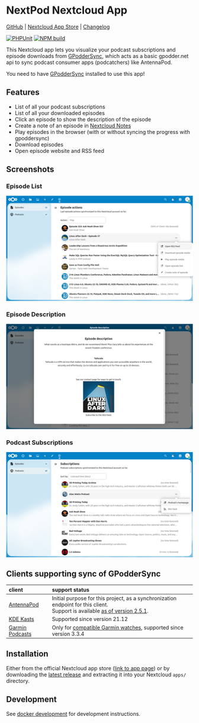 # NextPod Nextcloud App

[GitHub](https://github.com/pbek/nextcloud-nextpod) |
[Nextcloud App Store](https://apps.nextcloud.com/apps/nextpod) |
[Changelog](https://github.com/pbek/nextcloud-nextpod/blob/main/CHANGELOG.md)

[![PHPUnit](https://github.com/pbek/nextcloud-nextpod/actions/workflows/ci.yml/badge.svg)](https://github.com/pbek/nextcloud-nextpod/actions/workflows/ci.yml)
[![NPM build](https://github.com/pbek/nextcloud-nextpod/actions/workflows/ci-js.yml/badge.svg)](https://github.com/pbek/nextcloud-nextpod/actions/workflows/ci-js.yml)

This Nextcloud app lets you visualize your podcast subscriptions and episode downloads from
[GPodderSync](https://apps.nextcloud.com/apps/gpoddersync), which acts as a basic gpodder.net
api to sync podcast consumer apps (podcatchers) like AntennaPod.

You need to have [GPodderSync](https://apps.nextcloud.com/apps/gpoddersync) installed to use this app!

## Features

- List of all your podcast subscriptions
- List of all your downloaded episodes
- Click an episode to show the description of the episode
- Create a note of an episode in [Nextcloud Notes](https://apps.nextcloud.com/apps/notes)
- Play episodes in the browser (with or without syncing the progress with gpoddersync)
- Download episodes
- Open episode website and RSS feed

## Screenshots

### Episode List

![episodes](./img/screenshots/episodes.png)

### Episode Description

![episodes](./img/screenshots/episode-description.png)

### Podcast Subscriptions

![podcasts](./img/screenshots/podcasts.png)

## Clients supporting sync of GPodderSync

| client                                                             | support status                                                                                                                                                                        |
| :----------------------------------------------------------------- | :------------------------------------------------------------------------------------------------------------------------------------------------------------------------------------ |
| [AntennaPod](https://antennapod.org)                               | Initial purpose for this project, as a synchronization endpoint for this client.<br> Support is available [as of version 2.5.1](https://github.com/AntennaPod/AntennaPod/pull/5243/). |
| [KDE Kasts](https://apps.kde.org/de/kasts/)                        | Supported since version 21.12                                                                                                                                                         |
| [Garmin Podcasts](https://lucasasselli.github.io/garmin-podcasts/) | Only for [compatible Garmin watches](https://apps.garmin.com/en-US/apps/b5b85600-0625-43b6-89e9-1245bd44532c), supported since version 3.3.4                                          |

## Installation

Either from the official Nextcloud app store ([link to app page](https://apps.nextcloud.com/apps/nextpod)) or by
downloading the [latest release](https://github.com/pbek/nextcloud-nextpod/releases/latest) and extracting it into
your Nextcloud `apps/` directory.

## Development

See [docker development](./docker/README.md) for development instructions.
